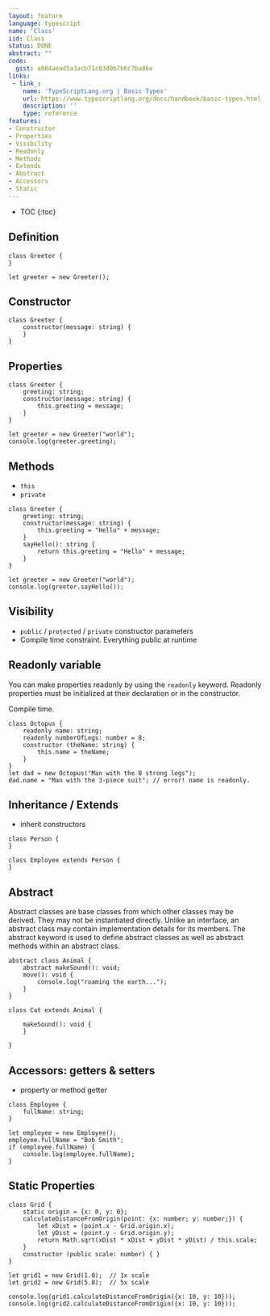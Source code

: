 ```yaml
---
layout: feature
language: typescript
name: 'Class'
iid: Class
status: DONE
abstract: ""
code:
  gist: a084aead5a3acb71c8340b7b6c7ba86e 
links:
 - link_:
    name: 'TypeScriptLang.org | Basic Types'
    url: https://www.typescriptlang.org/docs/handbook/basic-types.html
    description: ''
    type: reference
features:
- Constructor
- Properties
- Visibility 
- Readonly
- Methods
- Extends 
- Abstract 
- Accessors
- Static
---
```


* TOC
{:toc}

## Definition

```
class Greeter {
}

let greeter = new Greeter();
```

## Constructor

```
class Greeter {
    constructor(message: string) {
    }
}
```

## Properties 

```
class Greeter {
    greeting: string;
    constructor(message: string) {
        this.greeting = message;
    }
}

let greeter = new Greeter("world");
console.log(greeter.greeting);
```

## Methods 

- `this`
- `private`

```
class Greeter {
    greeting: string;
    constructor(message: string) {
        this.greeting = "Hello" + message;
    }
    sayHello(): string {
        return this.greeting = "Hello" + message;
    }
}

let greeter = new Greeter("world");
console.log(greeter.sayHello());
```

## Visibility 

- `public` / `protected` / `private` constructor parameters
- Compile time constraint. Everything public at runtime 


## Readonly variable 

You can make properties readonly by using the `readonly` keyword. Readonly properties must be initialized at their declaration or in the constructor.

Compile time.

```
class Octopus {
    readonly name: string;
    readonly numberOfLegs: number = 8;
    constructor (theName: string) {
        this.name = theName;
    }
}
let dad = new Octopus("Man with the 8 strong legs");
dad.name = "Man with the 3-piece suit"; // error! name is readonly.
```


## Inheritance / Extends
 
- inherit constructors

```
class Person {
}

class Employee extends Person {
}
```

 
## Abstract 

Abstract classes are base classes from which other classes may be derived. They may not be instantiated directly. Unlike 
an interface, an abstract class may contain implementation details for its members. The abstract keyword is used to define 
abstract classes as well as abstract methods within an abstract class.

```
abstract class Animal {
    abstract makeSound(): void;
    move(): void {
        console.log("roaming the earth...");
    }
}

class Cat extends Animal {

    makeSound(): void {
    }

}
```

## Accessors: getters & setters
 
- property or method getter

```
class Employee {
    fullName: string;
}

let employee = new Employee();
employee.fullName = "Bob Smith";
if (employee.fullName) {
    console.log(employee.fullName);
}
```

## Static Properties

```
class Grid {
    static origin = {x: 0, y: 0};
    calculateDistanceFromOrigin(point: {x: number; y: number;}) {
        let xDist = (point.x - Grid.origin.x);
        let yDist = (point.y - Grid.origin.y);
        return Math.sqrt(xDist * xDist + yDist * yDist) / this.scale;
    }
    constructor (public scale: number) { }
}

let grid1 = new Grid(1.0);  // 1x scale
let grid2 = new Grid(5.0);  // 5x scale

console.log(grid1.calculateDistanceFromOrigin({x: 10, y: 10}));
console.log(grid2.calculateDistanceFromOrigin({x: 10, y: 10}));
```